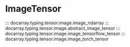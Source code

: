 # ImageTensor

::: docarray.typing.tensor.image.image_ndarray
::: docarray.typing.tensor.image.abstract_image_tensor
::: docarray.typing.tensor.image.image_tensorflow_tensor
::: docarray.typing.tensor.image.image_torch_tensor
